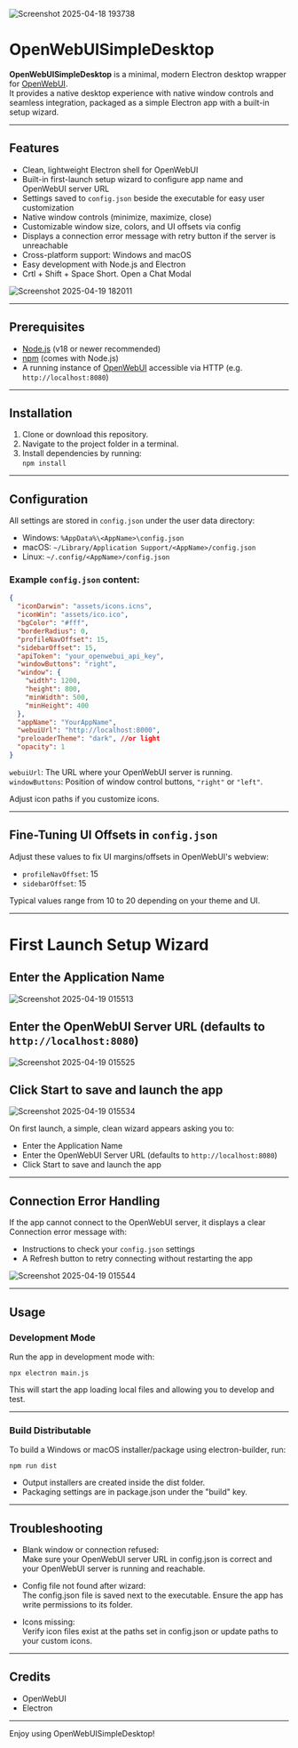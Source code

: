 ![Screenshot 2025-04-18 193738](https://github.com/user-attachments/assets/b362b4b3-5c77-4123-8995-0323e588103e)


# OpenWebUISimpleDesktop

**OpenWebUISimpleDesktop** is a minimal, modern Electron desktop wrapper for [OpenWebUI](https://github.com/open-webui/open-webui).  
It provides a native desktop experience with native window controls and seamless integration, packaged as a simple Electron app with a built-in setup wizard.

---

## Features

- Clean, lightweight Electron shell for OpenWebUI
- Built-in first-launch setup wizard to configure app name and OpenWebUI server URL
- Settings saved to `config.json` beside the executable for easy user customization
- Native window controls (minimize, maximize, close)
- Customizable window size, colors, and UI offsets via config
- Displays a connection error message with retry button if the server is unreachable
- Cross-platform support: Windows and macOS
- Easy development with Node.js and Electron
- Crtl + Shift + Space Short. Open a Chat Modal


![Screenshot 2025-04-19 182011](https://github.com/user-attachments/assets/93315595-d5d7-4eee-80af-68f5cde0f515)

---

## Prerequisites

- [Node.js](https://nodejs.org/) (v18 or newer recommended)
- [npm](https://www.npmjs.com/) (comes with Node.js)
- A running instance of [OpenWebUI](https://github.com/open-webui/open-webui) accessible via HTTP (e.g. `http://localhost:8080`)

---

## Installation

1. Clone or download this repository.
2. Navigate to the project folder in a terminal.
3. Install dependencies by running:  
   `npm install`

---

## Configuration

All settings are stored in `config.json` under the user data directory:
- Windows: `%AppData%\<AppName>\config.json`
- macOS: `~/Library/Application Support/<AppName>/config.json`
- Linux: `~/.config/<AppName>/config.json`

### Example `config.json` content:

```json
{
  "iconDarwin": "assets/icons.icns",
  "iconWin": "assets/ico.ico",
  "bgColor": "#fff",
  "borderRadius": 0,
  "profileNavOffset": 15,
  "sidebarOffset": 15,
  "apiToken": "your_openwebui_api_key",
  "windowButtons": "right",
  "window": {
    "width": 1200,
    "height": 800,
    "minWidth": 500,
    "minHeight": 400
  },
  "appName": "YourAppName",
  "webuiUrl": "http://localhost:8000",
  "preloaderTheme": "dark", //or light
  "opacity": 1
}
```

`webuiUrl`: The URL where your OpenWebUI server is running.  
`windowButtons`: Position of window control buttons, `"right"` or `"left"`.  

Adjust icon paths if you customize icons.

---

## Fine-Tuning UI Offsets in `config.json`

Adjust these values to fix UI margins/offsets in OpenWebUI's webview:

- `profileNavOffset`: 15  
- `sidebarOffset`: 15  

Typical values range from 10 to 20 depending on your theme and UI.

---

# First Launch Setup Wizard
## Enter the Application Name 
![Screenshot 2025-04-19 015513](https://github.com/user-attachments/assets/d699195c-5f50-4ad2-9971-381d41b51aab)

## Enter the OpenWebUI Server URL (defaults to `http://localhost:8080`)  
![Screenshot 2025-04-19 015525](https://github.com/user-attachments/assets/7ea2ea5f-e192-49e1-8768-a123ac05eaa6)

## Click Start to save and launch the app 
![Screenshot 2025-04-19 015534](https://github.com/user-attachments/assets/42852644-d4a2-495c-960c-83e542fe7acc)







On first launch, a simple, clean wizard appears asking you to:  
- Enter the Application Name  
- Enter the OpenWebUI Server URL (defaults to `http://localhost:8080`)  
- Click Start to save and launch the app  

---

## Connection Error Handling


If the app cannot connect to the OpenWebUI server, it displays a clear Connection error message with:  
- Instructions to check your `config.json` settings  
- A Refresh button to retry connecting without restarting the app  


![Screenshot 2025-04-19 015544](https://github.com/user-attachments/assets/b99c5045-dca0-4299-a794-e2f417ec6b26)


---

## Usage

### Development Mode

Run the app in development mode with:

`npx electron main.js`

This will start the app loading local files and allowing you to develop and test.

---

### Build Distributable

To build a Windows or macOS installer/package using electron-builder, run:

`npm run dist`

- Output installers are created inside the dist folder.  
- Packaging settings are in package.json under the "build" key.

---

## Troubleshooting

- Blank window or connection refused:  
  Make sure your OpenWebUI server URL in config.json is correct and your OpenWebUI server is running and reachable.

- Config file not found after wizard:  
  The config.json file is saved next to the executable. Ensure the app has write permissions to its folder.

- Icons missing:  
  Verify icon files exist at the paths set in config.json or update paths to your custom icons.

---

## Credits

- OpenWebUI  
- Electron  

---

Enjoy using OpenWebUISimpleDesktop!  
